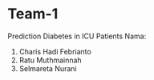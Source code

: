 # Team-1
Prediction Diabetes in ICU Patients
Nama:
1. Charis Hadi Febrianto
2. Ratu Muthmainnah
3. Selmareta Nurani

